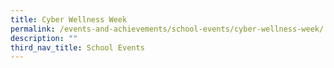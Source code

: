 ```yaml
---
title: Cyber Wellness Week
permalink: /events-and-achievements/school-events/cyber-wellness-week/
description: ""
third_nav_title: School Events
---
```

